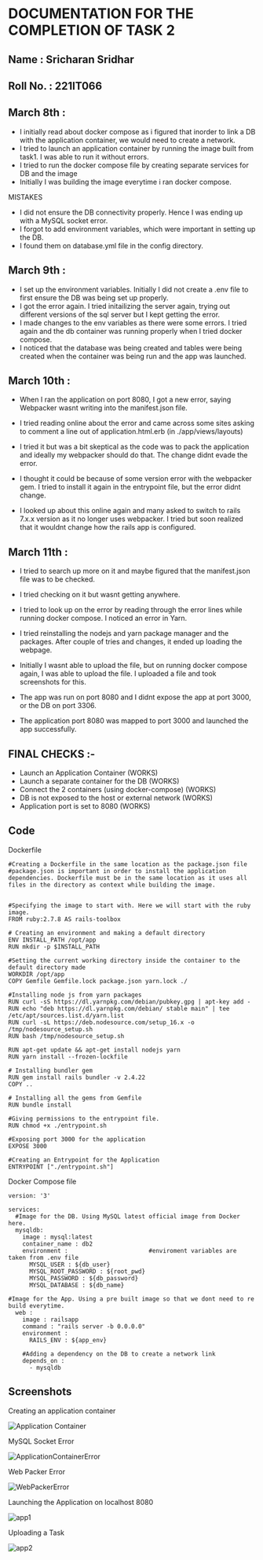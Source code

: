 # DOCUMENTATION FOR THE COMPLETION OF TASK 2

## Name : Sricharan Sridhar
## Roll No. : 221IT066

## March 8th :

* I initially read about docker compose as i figured that inorder to link a DB with the application container, we would need to create a network.
* I tried to launch an application container by running the image built from task1. I was able to run it without errors.
* I tried to run the docker compose file by creating separate services for DB and the image
* Initially I was building the image everytime i ran docker compose.

MISTAKES

* I did not ensure the DB connectivity properly. Hence I was ending up with a MySQL socket error.
* I forgot to add environment variables, which were important in setting up the DB.
* I found them on database.yml file in the config directory.

## March 9th :

* I set up the environment variables. Initially I did not create a .env file to first ensure the DB was being set up properly.
* I got the error again. I tried initailizing the server again, trying out different versions of the sql server but I kept getting the error.
* I made changes to the env variables as there were some errors. I tried again and the db container was running properly when I tried docker compose.
* I noticed that the database was being created and tables were being created when the container was being run and the app was launched.

## March 10th :

* When I ran the application on port 8080, I got a new error, saying Webpacker wasnt writing into the manifest.json file.
* I tried reading online about the error and came across some sites asking to comment a line out of application.html.erb (in ./app/views/layouts)
* I tried it but was a bit skeptical as the code was to pack the application and ideally my webpacker should do that. The change didnt evade the error.
* I thought it could be because of some version error with the webpacker gem. I tried to install it again in the entrypoint file, but the error didnt change.

* I looked up about this online again and many asked to switch to rails 7.x.x version as it no longer uses webpacker. I tried but soon realized that it wouldnt change how the rails app is configured.

## March 11th :

* I tried to search up more on it and maybe figured that the manifest.json file was to be checked.
* I tried checking on it but wasnt getting anywhere.

* I tried to look up on the error by reading through the error lines while running docker compose. I noticed an error in Yarn.
* I tried reinstalling the nodejs and yarn package manager and the packages. After couple of tries and changes, it ended up loading the webpage.
* Initially I wasnt able to upload the file, but on running docker compose again, I was able to upload the file. I uploaded a file and took screenshots for this.

* The app was run on port 8080 and I didnt expose the app at port 3000, or the DB on port 3306.
* The application port 8080 was mapped to port 3000 and launched the app successfully.

## FINAL CHECKS :-

* Launch an Application Container (WORKS)
* Launch a separate container for the DB (WORKS)
* Connect the 2 containers (using docker-compose) (WORKS)
* DB is not exposed to the host or external network (WORKS)
* Application port is set to 8080 (WORKS)

## Code

Dockerfile

```
#Creating a Dockerfile in the same location as the package.json file
#package.json is important in order to install the application dependencies. Dockerfile must be in the same location as it uses all files in the directory as context while building the image.


#Specifying the image to start with. Here we will start with the ruby image.
FROM ruby:2.7.8	AS rails-toolbox

# Creating an environment and making a default directory
ENV INSTALL_PATH /opt/app
RUN mkdir -p $INSTALL_PATH

#Setting the current working directory inside the container to the default directory made
WORKDIR /opt/app
COPY Gemfile Gemfile.lock package.json yarn.lock ./

#Installing node js from yarn packages
RUN curl -sS https://dl.yarnpkg.com/debian/pubkey.gpg | apt-key add -
RUN echo "deb https://dl.yarnpkg.com/debian/ stable main" | tee /etc/apt/sources.list.d/yarn.list
RUN curl -sL https://deb.nodesource.com/setup_16.x -o /tmp/nodesource_setup.sh
RUN bash /tmp/nodesource_setup.sh

RUN apt-get update && apt-get install nodejs yarn
RUN yarn install --frozen-lockfile

# Installing bundler gem
RUN gem install rails bundler -v 2.4.22
COPY ..

# Installing all the gems from Gemfile
RUN bundle install

#Giving permissions to the entrypoint file.
RUN chmod +x ./entrypoint.sh

#Exposing port 3000 for the application
EXPOSE 3000

#Creating an Entrypoint for the Application
ENTRYPOINT ["./entrypoint.sh"]
```

Docker Compose file

```
version: '3'

services:
  #Image for the DB. Using MySQL latest official image from Docker here.
  mysqldb:
    image : mysql:latest
    container_name : db2
    environment :                       #enviroment variables are taken from .env file
      MYSQL_USER : ${db_user}           
      MYSQL_ROOT_PASSWORD : ${root_pwd}
      MYSQL_PASSWORD : ${db_password}
      MYSQL_DATABASE : ${db_name}
      
#Image for the App. Using a pre built image so that we dont need to re build everytime.
  web :
    image : railsapp
    command : "rails server -b 0.0.0.0"
    environment :
      RAILS_ENV : ${app_env}

    #Adding a dependency on the DB to create a network link
    depends_on :
      - mysqldb
```

## Screenshots

Creating an application container

![Application Container](../images_1/ApplicationContainer.png)

MySQL Socket Error

![ApplicationContainerError](../images_1/MySQLSocketError.png)

Web Packer Error

![WebPackerError](../images_1/WebpackerError.png)

Launching the Application on localhost 8080

![app1](../images_1/FInalEditPage.png)

Uploading a Task

![app2](../images_1/UploadedTask.png)